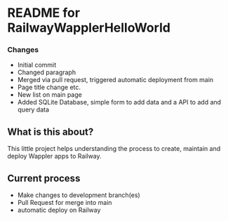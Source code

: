 
# README for RailwayWapplerHelloWorld

### Changes
- Initial commit
- Changed paragraph
- Merged via pull request, triggered automatic deployment from main
- Page title change etc. 
- New list on main page
- Added SQLite Database, simple form to add data and a API to add and query data

## What is this about?
This little project helps understanding the process to create, maintain and deploy Wappler apps to Railway.

## Current process
- Make changes to development branch(es)
- Pull Request for merge into main
- automatic deploy on Railway

